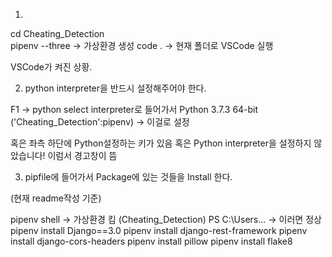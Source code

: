 1. 
cd Cheating_Detection   
pipenv --three          -> 가상환경 생성
code .                  -> 현재 폴더로 VSCode 실행

VSCode가 켜진 상황.

2. python interpreter을 반드시 설정해주어야 한다.

F1 -> python select interpreter로 들어가서
Python 3.7.3 64-bit ('Cheating_Detection':pipenv) -> 이걸로 설정

혹은 좌측 하단에 Python설정하는 키가 있음
혹은 Python interpreter을 설정하지 않았습니다! 이럼서 경고창이 뜸

3. pipfile에 들어가서 Package에 있는 것들을 Install 한다.

(현재 readme작성 기준)

pipenv shell            -> 가상환경 킴
    (Cheating_Detection) PS C:\Users\... -> 이러면 정상
pipenv install Django==3.0
pipenv install django-rest-framework
pipenv install django-cors-headers
pipenv install pillow
pipenv install flake8

